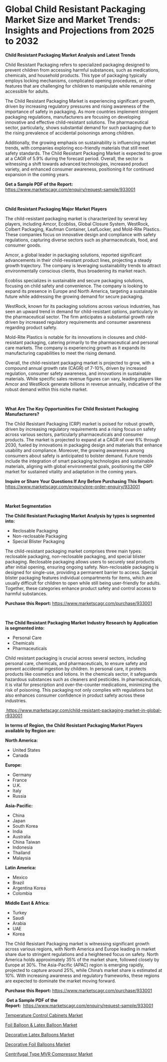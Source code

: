 <p><h1>Global Child Resistant Packaging Market Size and Market Trends: Insights and Projections from 2025 to 2032</h1></p><p><strong>Child Resistant Packaging Market Analysis and Latest Trends</strong></p>
<p><p>Child Resistant Packaging refers to specialized packaging designed to prevent children from accessing harmful substances, such as medications, chemicals, and household products. This type of packaging typically employs locking mechanisms, complicated opening procedures, or other features that are challenging for children to manipulate while remaining accessible for adults. </p><p>The Child Resistant Packaging Market is experiencing significant growth, driven by increasing regulatory pressures and rising awareness of the importance of safety in packaging. As more countries implement stringent packaging regulations, manufacturers are focusing on developing innovative and effective child-resistant solutions. The pharmaceutical sector, particularly, shows substantial demand for such packaging due to the rising prevalence of accidental poisonings among children. </p><p>Additionally, the growing emphasis on sustainability is influencing market trends, with companies exploring eco-friendly materials that still meet safety standards. The Child Resistant Packaging Market is expected to grow at a CAGR of 5.9% during the forecast period. Overall, the sector is witnessing a shift towards advanced technologies, increased product variety, and enhanced consumer awareness, positioning it for continued expansion in the coming years.</p></p>
<p><strong>Get a Sample PDF of the Report:&nbsp;</strong> <a href="https://www.marketscagr.com/enquiry/request-sample/933001?utm_campaign=2003&utm_medium=2&utm_source=Github&utm_content=ia&utm_term=21032025&utm_id=child-resistant-packaging">https://www.marketscagr.com/enquiry/request-sample/933001</a></p>
<p>&nbsp;</p>
<p><strong>Child Resistant Packaging Major Market Players</strong></p>
<p><p>The child-resistant packaging market is characterized by several key players, including Amcor, Ecobliss, Global Closure System, WestRock, Colbert Packaging, Kaufman Container, LeafLocker, and Mold-Rite Plastics. These companies focus on innovative design and compliance with safety regulations, capturing diverse sectors such as pharmaceuticals, food, and consumer goods. </p><p>Amcor, a global leader in packaging solutions, reported significant advancements in their child-resistant product lines, projecting a steady growth trajectory. The company is leveraging sustainability trends to attract environmentally conscious clients, thus broadening its market reach.</p><p>Ecobliss specializes in sustainable and secure packaging solutions, focusing on child safety and convenience. The company is looking to expand its presence in Europe and North America, targeting a sustainable future while addressing the growing demand for secure packaging.</p><p>WestRock, known for its packaging solutions across various industries, has seen an upward trend in demand for child-resistant options, particularly in the pharmaceutical sector. The firm anticipates a substantial growth rate driven by increased regulatory requirements and consumer awareness regarding product safety.</p><p>Mold-Rite Plastics is notable for its innovations in closures and child-resistant packaging, catering primarily to the pharmaceutical and personal care markets. The company is experiencing growth as it expands its manufacturing capabilities to meet the rising demand.</p><p>Overall, the child-resistant packaging market is projected to grow, with a compound annual growth rate (CAGR) of 7-10%, driven by increased regulation, consumer safety awareness, and innovations in sustainable materials. While specific sales revenue figures can vary, leading players like Amcor and WestRock generate billions in revenue annually, indicative of the robust demand within this niche market.</p></p>
<p>&nbsp;</p>
<p><strong>What Are The Key Opportunities For Child Resistant Packaging Manufacturers?</strong></p>
<p><p>The Child Resistant Packaging (CRP) market is poised for robust growth, driven by increasing regulatory requirements and a rising focus on safety across various sectors, particularly pharmaceuticals and consumer products. The market is projected to expand at a CAGR of over 6% through 2030, fueled by innovations in packaging design and materials that enhance usability and compliance. Moreover, the growing awareness among consumers about safety is anticipated to bolster demand. Future trends include the integration of smart packaging technologies and sustainable materials, aligning with global environmental goals, positioning the CRP market for sustained vitality and adaptation in the coming years.</p></p>
<p><strong>Inquire or Share Your Questions If Any Before Purchasing This Report:</strong> <a href="https://www.marketscagr.com/enquiry/pre-order-enquiry/933001?utm_campaign=2003&utm_medium=2&utm_source=Github&utm_content=ia&utm_term=21032025&utm_id=child-resistant-packaging">https://www.marketscagr.com/enquiry/pre-order-enquiry/933001</a></p>
<p>&nbsp;</p>
<p><strong>Market Segmentation</strong></p>
<p><strong>The Child Resistant Packaging Market Analysis by types is segmented into:</strong></p>
<p><ul><li>Reclosable Packaging</li><li>Non-reclosable Packaging</li><li>Special Blister Packaging</li></ul></p>
<p><p>The child-resistant packaging market comprises three main types: reclosable packaging, non-reclosable packaging, and special blister packaging. Reclosable packaging allows users to securely seal products after initial opening, ensuring ongoing safety. Non-reclosable packaging is designed for single-use, providing a permanent barrier to access. Special blister packaging features individual compartments for items, which are usually difficult for children to open while still being user-friendly for adults. Together, these categories enhance product safety and control access to harmful substances.</p></p>
<p><strong>Purchase this Report:&nbsp;</strong><a href="https://www.marketscagr.com/purchase/933001?utm_campaign=2003&utm_medium=2&utm_source=Github&utm_content=ia&utm_term=21032025&utm_id=child-resistant-packaging">https://www.marketscagr.com/purchase/933001</a></p>
<p>&nbsp;</p>
<p><strong>The Child Resistant Packaging Market Industry Research by Application is segmented into:</strong></p>
<p><ul><li>Personal Care</li><li>Chemicals</li><li>Pharmaceuticals</li></ul></p>
<p><p>Child resistant packaging is crucial across several sectors, including personal care, chemicals, and pharmaceuticals, to ensure safety and prevent accidental ingestion by children. In personal care, it protects products like cosmetics and lotions. In the chemicals sector, it safeguards hazardous substances such as cleaners and pesticides. In pharmaceuticals, it is vital for prescription and over-the-counter medications, minimizing the risk of poisoning. This packaging not only complies with regulations but also enhances consumer confidence in product safety across these industries.</p></p>
<p><a href="https://www.marketscagr.com/child-resistant-packaging-market-in-global-r933001?utm_campaign=2003&utm_medium=2&utm_source=Github&utm_content=ia&utm_term=21032025&utm_id=child-resistant-packaging">&nbsp;https://www.marketscagr.com/child-resistant-packaging-market-in-global-r933001</a></p>
<p><strong>In terms of Region, the Child Resistant Packaging Market Players available by Region are:</strong></p>
<p>
    <p> <strong> North America: </strong>
        <ul>
            <li>United States</li>
            <li>Canada</li>
        </ul>
        </p> 
    <p> <strong> Europe: </strong>
        <ul>
            <li>Germany</li>
            <li>France</li>
            <li>U.K.</li>
            <li>Italy</li>
            <li>Russia</li>
        </ul>
        </p> 
    <p> <strong> Asia-Pacific: </strong>
        <ul>
            <li>China</li>
            <li>Japan</li>
            <li>South Korea</li>
            <li>India</li>
            <li>Australia</li>
            <li>China Taiwan</li>
            <li>Indonesia</li>
            <li>Thailand</li>
            <li>Malaysia</li>
        </ul>
        </p> 
    <p> <strong> Latin America: </strong>
        <ul>
            <li>Mexico</li>
            <li>Brazil</li>
            <li>Argentina Korea</li>
            <li>Colombia</li>
        </ul>
        </p> 
    <p> <strong> Middle East & Africa: </strong>
        <ul>
            <li>Turkey</li>
            <li>Saudi</li>
            <li>Arabia</li>
            <li>UAE</li>
            <li>Korea</li>
        </ul>
    </p>
    </p>
<p><p>The Child Resistant Packaging market is witnessing significant growth across various regions, with North America and Europe leading in market share due to stringent regulations and a heightened focus on safety. North America holds approximately 35% of the market share, followed closely by Europe at 30%. The Asia-Pacific (APAC) region is emerging rapidly, projected to capture around 25%, while China’s market share is estimated at 10%. With increasing awareness and regulatory frameworks, these regions are expected to dominate the market moving forward.</p></p>
<p><strong>Purchase this Report: </strong><a href="https://www.marketscagr.com/purchase/933001?utm_campaign=2003&utm_medium=2&utm_source=Github&utm_content=ia&utm_term=21032025&utm_id=child-resistant-packaging">https://www.marketscagr.com/purchase/933001</a></p>
<p>&nbsp;<strong>Get a Sample PDF of the Report:&nbsp;&nbsp;</strong><a href="https://www.marketscagr.com/enquiry/request-sample/933001?utm_campaign=2003&utm_medium=2&utm_source=Github&utm_content=ia&utm_term=21032025&utm_id=child-resistant-packaging">https://www.marketscagr.com/enquiry/request-sample/933001</a></p>
<p><strong></strong></p>
<p><p><a href="https://github.com/frodanlert/Market-Research-Report-List-1/blob/main/temperature-control-cabinets-market.md?utm_campaign=2003&utm_medium=2&utm_source=Github&utm_content=ia&utm_term=21032025&utm_id=child-resistant-packaging">Temperature Control Cabinets Market</a></p><p><a href="https://github.com/shimweummul/Market-Research-Report-List-1/blob/main/foil-balloon-latex-balloon-market.md?utm_campaign=2003&utm_medium=2&utm_source=Github&utm_content=ia&utm_term=21032025&utm_id=child-resistant-packaging">Foil Balloon & Latex Balloon Market</a></p><p><a href="https://github.com/snaikraso/Market-Research-Report-List-1/blob/main/decorative-latex-balloons-market.md?utm_campaign=2003&utm_medium=2&utm_source=Github&utm_content=ia&utm_term=21032025&utm_id=child-resistant-packaging">Decorative Latex Balloons Market</a></p><p><a href="https://github.com/kadutjoelly83/Market-Research-Report-List-1/blob/main/decorative-foil-balloons-market.md?utm_campaign=2003&utm_medium=2&utm_source=Github&utm_content=ia&utm_term=21032025&utm_id=child-resistant-packaging">Decorative Foil Balloons Market</a></p><p><a href="https://github.com/iperitvik8/Market-Research-Report-List-1/blob/main/centrifugal-type-mvr-compressor-market.md?utm_campaign=2003&utm_medium=2&utm_source=Github&utm_content=ia&utm_term=21032025&utm_id=child-resistant-packaging">Centrifugal Type MVR Compressor Market</a></p></p>